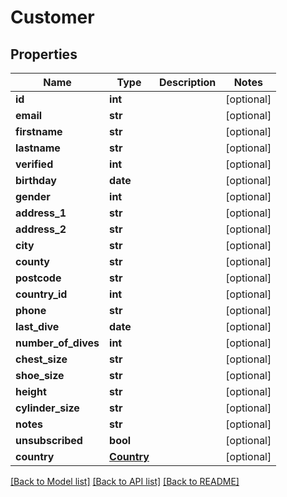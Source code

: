 # Customer

## Properties
Name | Type | Description | Notes
------------ | ------------- | ------------- | -------------
**id** | **int** |  | [optional] 
**email** | **str** |  | [optional] 
**firstname** | **str** |  | [optional] 
**lastname** | **str** |  | [optional] 
**verified** | **int** |  | [optional] 
**birthday** | **date** |  | [optional] 
**gender** | **int** |  | [optional] 
**address_1** | **str** |  | [optional] 
**address_2** | **str** |  | [optional] 
**city** | **str** |  | [optional] 
**county** | **str** |  | [optional] 
**postcode** | **str** |  | [optional] 
**country_id** | **int** |  | [optional] 
**phone** | **str** |  | [optional] 
**last_dive** | **date** |  | [optional] 
**number_of_dives** | **int** |  | [optional] 
**chest_size** | **str** |  | [optional] 
**shoe_size** | **str** |  | [optional] 
**height** | **str** |  | [optional] 
**cylinder_size** | **str** |  | [optional] 
**notes** | **str** |  | [optional] 
**unsubscribed** | **bool** |  | [optional] 
**country** | [**Country**](Country.md) |  | [optional] 

[[Back to Model list]](../README.md#documentation-for-models) [[Back to API list]](../README.md#documentation-for-api-endpoints) [[Back to README]](../README.md)


